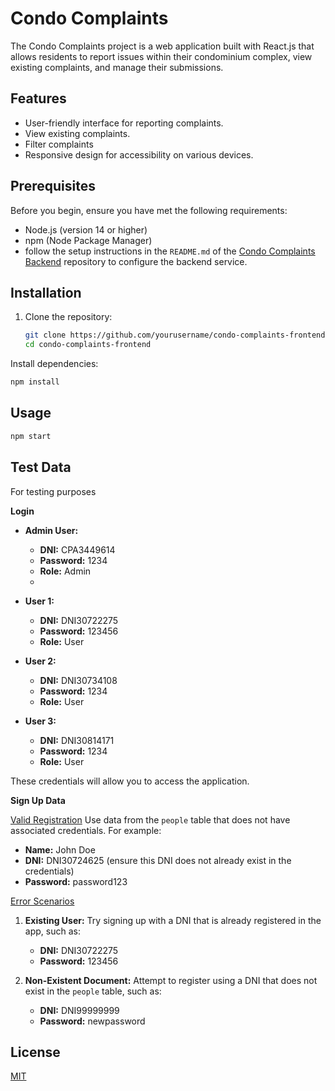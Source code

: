 # Condo Complaints

The Condo Complaints project is a web application built with React.js that allows residents to report issues within
their condominium complex, view existing complaints, and manage their submissions.

## Features

- User-friendly interface for reporting complaints.
- View existing complaints.
- Filter complaints
- Responsive design for accessibility on various devices.

## Prerequisites

Before you begin, ensure you have met the following requirements:

- Node.js (version 14 or higher)
- npm (Node Package Manager)
- follow the setup instructions in the `README.md` of
  the [Condo Complaints Backend](https://github.com/celeste2325/Condo-complaints-back-end) repository to configure the
  backend service.

## Installation

1. Clone the repository:
   ```bash
   git clone https://github.com/yourusername/condo-complaints-frontend.git
   cd condo-complaints-frontend
   ```

Install dependencies:

```bash
npm install
```

## Usage

```bash
npm start
```

## Test Data

For testing purposes

**Login**

- **Admin User:**
    - **DNI:** CPA3449614
    - **Password:** 1234
    - **Role:** Admin
    -
- **User 1:**
    - **DNI:** DNI30722275
    - **Password:** 123456
    - **Role:** User

- **User 2:**
    - **DNI:** DNI30734108
    - **Password:** 1234
    - **Role:** User

- **User 3:**
    - **DNI:** DNI30814171
    - **Password:** 1234
    - **Role:** User

These credentials will allow you to access the application.

**Sign Up Data**

<u>Valid Registration</u>
Use data from the `people` table that does not have associated credentials. For example:

- **Name:** John Doe
- **DNI:** DNI30724625 (ensure this DNI does not already exist in the credentials)
- **Password:** password123

<u>Error Scenarios</u>

1. **Existing User:** Try signing up with a DNI that is already registered in the app, such as:
    - **DNI:** DNI30722275
    - **Password:** 123456

2. **Non-Existent Document:** Attempt to register using a DNI that does not exist in the `people` table, such as:
    - **DNI:** DNI99999999
    - **Password:** newpassword

## License

[MIT](https://choosealicense.com/licenses/mit/)
